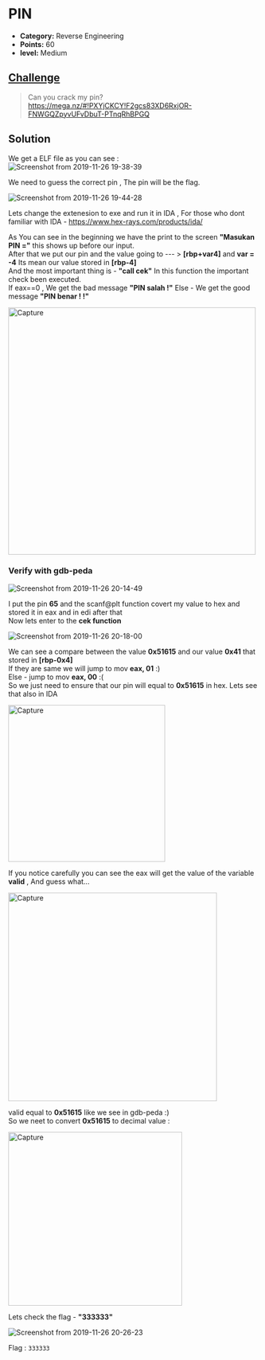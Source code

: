 
# PIN

* **Category:** Reverse Engineering
* **Points:** 60
* **level:** Medium


## [Challenge](https://ctflearn.com/challenge/379)

> Can you crack my pin?  
>https://mega.nz/#!PXYjCKCY!F2gcs83XD6RxjOR-FNWGQZpyvUFvDbuT-PTnqRhBPGQ




## Solution
We get a ELF file as you can see :   
![Screenshot from 2019-11-26 19-38-39](https://user-images.githubusercontent.com/57364083/69648357-d3dd4a80-1073-11ea-851a-ab0c2e04786f.png)

We need to guess the correct pin , The pin will be the flag.  


![Screenshot from 2019-11-26 19-44-28](https://user-images.githubusercontent.com/57364083/69648773-9c22d280-1074-11ea-92ae-50aaaada5bab.png)


Lets change the extenesion to exe and run it in IDA , For those who dont familiar with IDA - https://www.hex-rays.com/products/ida/  

As  You can see in the beginning we have the print to the screen **"Masukan PIN ="** this shows up before our input.    
After that we put our pin and the value going to --- > **[rbp+var4]** and **var = -4** Its mean our value stored in **[rbp-4]**  
And the most important thing is - **"call cek"** In this function the important check been executed.  
If eax==0 , We get the bad message **"PIN salah !"** Else - We get the good message **"PIN benar ! !"**  

<img width="497" alt="Capture" src="https://user-images.githubusercontent.com/57364083/69651038-2587d400-1078-11ea-85ae-97d381dffc6d.PNG">

### Verify with gdb-peda

![Screenshot from 2019-11-26 20-14-49](https://user-images.githubusercontent.com/57364083/69651410-b78fdc80-1078-11ea-9ee0-fc8ffd4ed7dd.png)

I put the pin **65** and the scanf@plt function covert my value to hex and stored it in eax and in edi after that  
Now lets enter to the **cek function**

![Screenshot from 2019-11-26 20-18-00](https://user-images.githubusercontent.com/57364083/69651687-240adb80-1079-11ea-9137-9682903c42e3.png)

We can see a compare between the value **0x51615** and our value **0x41** that stored in **[rbp-0x4]**    
If they are same we will jump to mov **eax, 01** :)  
Else - jump to mov   **eax, 00** :(  
So we just need to ensure that our pin will equal to **0x51615** in hex. Lets see that also in IDA  

<img width="315" alt="Capture" src="https://user-images.githubusercontent.com/57364083/69652028-adbaa900-1079-11ea-883c-48ec30338a81.PNG">

If you notice carefully you can see the eax will get the value of the variable  **valid** , And guess what...
 
 <img width="419" alt="Capture" src="https://user-images.githubusercontent.com/57364083/69652184-ec506380-1079-11ea-8b4f-f7416073663a.PNG">

valid equal to **0x51615** like we see in gdb-peda :)  
So we neet to convert  **0x51615** to decimal value :  

<img width="349" alt="Capture" src="https://user-images.githubusercontent.com/57364083/69652295-1e61c580-107a-11ea-924b-9fc35d618838.PNG">

Lets check the flag - **"333333"**

![Screenshot from 2019-11-26 20-26-23](https://user-images.githubusercontent.com/57364083/69652521-74cf0400-107a-11ea-8877-efdd034be5ed.png)
 

 
Flag : ```333333```


